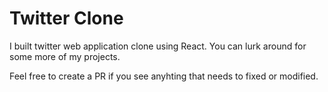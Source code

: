 # Twitter Clone

I built twitter web application clone using React. You can lurk around for some more of my projects.

Feel free to create a PR if you see anyhting that needs to fixed or modified.